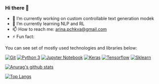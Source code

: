 ### Hi there 👋

- 🔭 I’m currently working on custom controllable text generation modek
- 🌱 I’m currently learning NLP and RL
- 📫 How to reach me: arina.pchkva@gmail.com
- ⚡ Fun fact: 


You can see set of mostly used technologies and libraries below:

[![Git](https://img.shields.io/badge/-Git-F05032?logo=Git&logoColor=white)]()
[![Python 3](https://img.shields.io/badge/-Python-3776AB?logo=python&logoColor=white)]()
[![Jupyter Notebook](https://img.shields.io/badge/-Jupyter%20Notebook-F37626?logo=jupyter&logoColor=white)]()
[![Keras](https://img.shields.io/badge/-Keras-D00000?logo=Keras&logoColor=white)]()
[![Tensorflow](https://img.shields.io/badge/-Tensorflow-0000?logo=Tensorflow&color=orange&logoColor=white)]()
[![Sklearn](https://img.shields.io/badge/-Sklearn-0000?logo=Scikit-learn&logoColor=white)]()


[![Anurag's github stats](https://github-readme-stats.vercel.app/api?username=rinapch&show_icons=true&hide=prs&theme=react)](https://github.com/anuraghazra/github-readme-stats)

[![Top Langs](https://github-readme-stats-potatohd.vercel.app/api/top-langs/?username=rinapch&hide=jupyter%20notebook&langs_count=15&theme=github_dark&layout=compact&count_private=true&border_color=373b42)](https://github.com/anuraghazra/github-readme-stats)
